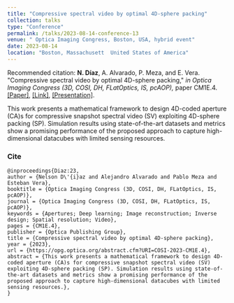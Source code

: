 ```yaml
---
title: "Compressive spectral video by optimal 4D-sphere packing"
collection: talks
type: "Conference"
permalink: /talks/2023-08-14-conference-13
venue: " Optica Imaging Congress, Boston, USA, hybrid event"
date: 2023-08-14
location: "Boston, Massachusett  United States of America"
---
```

Recommended citation: **N. Díaz**, A. Alvarado, P. Meza, and E. Vera. "Compressive spectral video by optimal 4D-sphere packing," <i>in Optica Imaging Congress (3D, COSI, DH, FLatOptics, IS, pcAOP),</i> paper CM1E.4. [[Paper]](https://nelson10.github.io/files/Conference12.pdf), [[Link]](https://opg.optica.org/ViewMedia.cfm?uri=COSI-2023-CM1E.4&seq=0), [[Presentation]](https://nelson10.github.io/files/Presentation_COSI_2023.pdf).

This work presents a mathematical framework to design 4D-coded aperture (CA)s for compressive snapshot spectral video (SV) exploiting 4D-sphere packing (SP). Simulation results using state-of-the-art datasets and metrics show a promising performance of the proposed approach to capture high-dimensional datacubes with limited sensing resources.
### Cite

```
@inproceedings{Diaz:23,
author = {Nelson D\'{i}az and Alejandro Alvarado and Pablo Meza and Esteban Vera},
booktitle = {Optica Imaging Congress (3D, COSI, DH, FLatOptics, IS, pcAOP)},
journal = {Optica Imaging Congress (3D, COSI, DH, FLatOptics, IS, pcAOP)},
keywords = {Apertures; Deep learning; Image reconstruction; Inverse design; Spatial resolution; Video},
pages = {CM1E.4},
publisher = {Optica Publishing Group},
title = {Compressive spectral video by optimal 4D-sphere packing},
year = {2023},
url = {https://opg.optica.org/abstract.cfm?URI=COSI-2023-CM1E.4},
abstract = {This work presents a mathematical framework to design 4D-coded aperture (CA)s for compressive snapshot spectral video (SV) exploiting 4D-sphere packing (SP). Simulation results using state-of-the-art datasets and metrics show a promising performance of the proposed approach to capture high-dimensional datacubes with limited sensing resources.},
}
```
